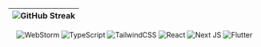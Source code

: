 | ![GitHub Streak](https://streak-stats.demolab.com/?user=lnngn&card_width=1000&theme=transparent&hide_border=true&hide_longest_streak=true&hide_total_contributions=false&border_radius=0) |
| :---: |

<div align='center'>

![WebStorm](https://img.shields.io/badge/webstorm-143?style=for-the-badge&logo=webstorm&logoColor=black&color=94d2bd)
![TypeScript](https://img.shields.io/badge/typescript-%23007ACC.svg?style=for-the-badge&logo=typescript&logoColor=black&color=e9d8a6)
![TailwindCSS](https://img.shields.io/badge/tailwindcss-%2338B2AC.svg?style=for-the-badge&logo=tailwind-css&logoColor=black&color=ee9b00)
![React](https://img.shields.io/badge/react-%2320232a.svg?style=for-the-badge&logo=react&logoColor=black&color=ca6702)
![Next JS](https://img.shields.io/badge/Next-black?style=for-the-badge&logo=next.js&logoColor=white&color=0a9396)
![Flutter](https://img.shields.io/badge/Flutter-%2302569B.svg?style=for-the-badge&logo=Flutter&logoColor=white&color=ae2012)

</div>
